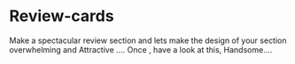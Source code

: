 # Review-cards
 Make a spectacular review section and lets make the design of your section overwhelming and Attractive ....
Once , have a look at this, Handsome....
